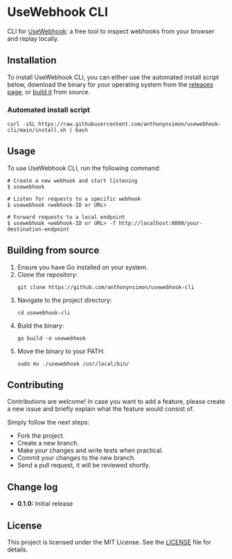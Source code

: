 # UseWebhook CLI

CLI for [UseWebhook](https://usewebhook.com): a free tool to inspect webhooks from your browser and replay locally.

## Installation

To install UseWebhook CLI, you can either use the automated install script below, download the binary for your operating system from the [releases page](https://github.com/yourusername/usewebhook-cli/releases), or [build it](#build-from-source) from source.

### Automated install script

```
curl -sSL https://raw.githubusercontent.com/anthonynsimon/usewebhook-cli/main/install.sh | bash
```

## Usage

To use UseWebhook CLI, run the following command:

```
# Create a new webhook and start listening
$ usewebhook

# Listen for requests to a specific webhook
$ usewebhook <webhook-ID or URL>

# Forward requests to a local endpoint
$ usewebhook <webhook-ID or URL> -f http://localhost:8080/your-destination-endpoint
```

## Building from source

1. Ensure you have Go installed on your system.
2. Clone the repository:
   ```
   git clone https://github.com/anthonynsimon/usewebhook-cli
   ```
3. Navigate to the project directory:
   ```
   cd usewebhook-cli
   ```
4. Build the binary:
   ```
   go build -o usewebhook
   ```
5. Move the binary to your PATH:
   ```
   sudo mv ./usewebhook /usr/local/bin/
   ```


## Contributing

Contributions are welcome! In case you want to add a feature, please create a new issue and briefly explain what the feature would consist of.

Simply follow the next steps:

- Fork the project.
- Create a new branch.
- Make your changes and write tests when practical.
- Commit your changes to the new branch.
- Send a pull request, it will be reviewed shortly.

## Change log

- **0.1.0:** Initial release

## License

This project is licensed under the MIT License. See the [LICENSE](LICENSE) file for details.
